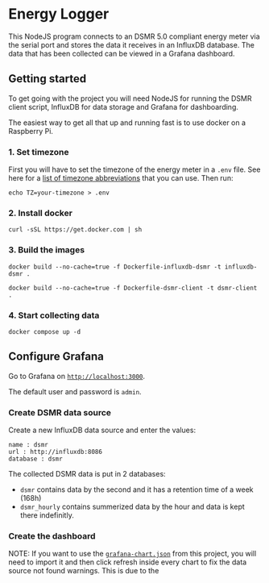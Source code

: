 # Energy Logger

This NodeJS program connects to an DSMR 5.0 compliant energy meter via the serial port and stores the data it receives in an InfluxDB database. 
The data that has been collected can be viewed in a Grafana dashboard.

## Getting started
To get going with the project you will need NodeJS for running the DSMR client script, InfluxDB for data storage and Grafana for dashboarding.

The easiest way to get all that up and running fast is to use docker on a Raspberry Pi.

### 1. Set timezone
First you will have to set the timezone of the energy meter in a `.env` file. See here for a [list of timezone abbreviations](https://en.wikipedia.org/wiki/List_of_tz_database_time_zones) that you can use. Then run:

`echo TZ=your-timezone > .env`

### 2. Install docker
`curl -sSL https://get.docker.com | sh`

### 3. Build the images
`docker build --no-cache=true -f Dockerfile-influxdb-dsmr -t influxdb-dsmr .`

`docker build --no-cache=true -f Dockerfile-dsmr-client -t dsmr-client .`

### 4. Start collecting data
`docker compose up -d`

## Configure Grafana
Go to Grafana on [`http://localhost:3000`](`http://localhost:3000`).

The default user and password is `admin`.

### Create DSMR data source
Create a new InfluxDB data source and enter the values:
```
name : dsmr
url : http://influxdb:8086
database : dsmr
```

The collected DSMR data is put in 2 databases:
- `dsmr` contains data by the second and it has a retention time of a week (168h)
- `dsmr_hourly` contains summerized data by the hour and data is kept there indefinitly.

### Create the dashboard
NOTE: If you want to use the [`grafana-chart.json`](./grafana-chart.json) from this project, you will need to import it and then click refresh inside every chart to fix the data source not found warnings. This is due to the 

